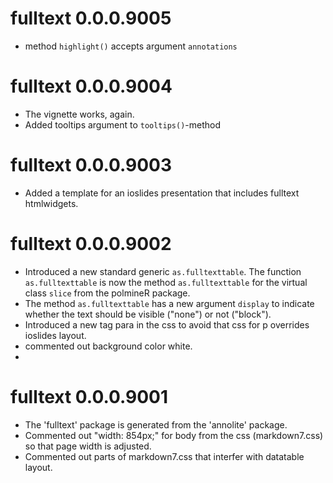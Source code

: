 fulltext 0.0.0.9005
===================

* method `highlight()` accepts argument `annotations`

fulltext 0.0.0.9004
===================

* The vignette works, again.
* Added tooltips argument to `tooltips()`-method


fulltext 0.0.0.9003
===================

* Added a template for an ioslides presentation that includes fulltext htmlwidgets. 

fulltext 0.0.0.9002
===================

* Introduced a new standard generic `as.fulltexttable`. The function `as.fulltexttable` is now the
  method `as.fulltexttable` for the virtual class `slice` from the polmineR package.
* The method `as.fulltexttable` has a new argument `display` to indicate whether the text should be visible ("none") or not ("block").
* Introduced a new tag para in the css to avoid that css for p overrides ioslides layout.
* commented out background color white.
* 

fulltext 0.0.0.9001
===================

* The 'fulltext' package is generated from the 'annolite' package. 
* Commented out "width: 854px;" for body from the css (markdown7.css) so that page width is adjusted.
* Commented out parts of markdown7.css that interfer with datatable layout.
